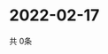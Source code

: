 # 2022-02-17
  共 0条

  <!-- BEGIN -->
  <!-- 最后更新时间Thu Feb 17 2022 08:05:01 GMT+0000 (Coordinated Universal Time) -->
  
  <!-- END -->
  
  